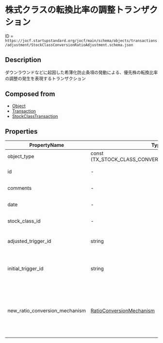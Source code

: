 # 株式クラスの転換比率の調整トランザクション

ID = `https://jocf.startupstandard.org/jocf/main/schema/objects/transactions/adjustment/StockClassConversionRatioAdjustment.schema.json`

## Description
ダウンラウンドなどに起因した希薄化防止条項の発動による、優先株の転換比率の調整の発生を表現するトランザクション

## Composed from
- [Object](../../../primitives/objects/Object.md)
- [Transaction](../../../primitives/objects/transactions/Transaction.md)
- [StockClassTransaction](../../../primitives/objects/transactions/StockClassTransaction.md)

## Properties

| PropertyName | Type | Required | Description |
|-------------|------|----------|-------------|
| object_type | const (TX_STOCK_CLASS_CONVERSION_RATIO_ADJUSTMENT) | Yes |  |
| id | - | Yes | 基底クラスから継承 |
| comments | - | No | 基底クラスから継承 |
| date | - | Yes | 基底クラスから継承 |
| stock_class_id | - | Yes | 基底クラスから継承 |
| adjusted_trigger_id | string | No | 調整対象のトリガーの識別子 |
| initial_trigger_id | string | No | 調整の起因となったトリガーの識別子 |
| new_ratio_conversion_mechanism | [RatioConversionMechanism](../../../types/conversion_mechanisms/RatioConversionMechanism.md) | Yes | 元の転換価額から新しい転換価額への変更に基づく新しい転換メカニズム |